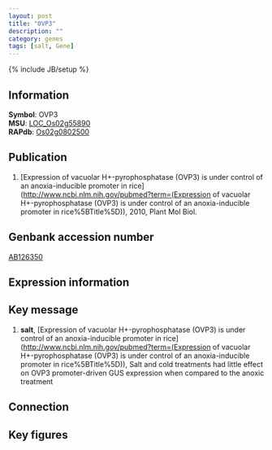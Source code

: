 ```yaml
---
layout: post
title: "OVP3"
description: ""
category: genes
tags: [salt, Gene]
---
```

{% include JB/setup %}

## Information
__Symbol__: OVP3  
__MSU__: [LOC_Os02g55890](http://rice.plantbiology.msu.edu/cgi-bin/ORF_infopage.cgi?orf=LOC_Os02g55890)  
__RAPdb__: [Os02g0802500](http://rapdb.dna.affrc.go.jp/viewer/gbrowse_details/irgsp1?name=Os02g0802500)  

## Publication
1. [Expression of vacuolar H+-pyrophosphatase (OVP3) is under control of an anoxia-inducible promoter in rice](http://www.ncbi.nlm.nih.gov/pubmed?term=(Expression of vacuolar H+-pyrophosphatase (OVP3) is under control of an anoxia-inducible promoter in rice%5BTitle%5D)), 2010, Plant Mol Biol.

## Genbank accession number
[AB126350](http://www.ncbi.nlm.nih.gov/nuccore/AB126350)

## Expression information

## Key message
1. __salt__, [Expression of vacuolar H+-pyrophosphatase (OVP3) is under control of an anoxia-inducible promoter in rice](http://www.ncbi.nlm.nih.gov/pubmed?term=(Expression of vacuolar H+-pyrophosphatase (OVP3) is under control of an anoxia-inducible promoter in rice%5BTitle%5D)),  Salt and cold treatments had little effect on OVP3 promoter-driven GUS expression when compared to the anoxic treatment

## Connection

## Key figures


